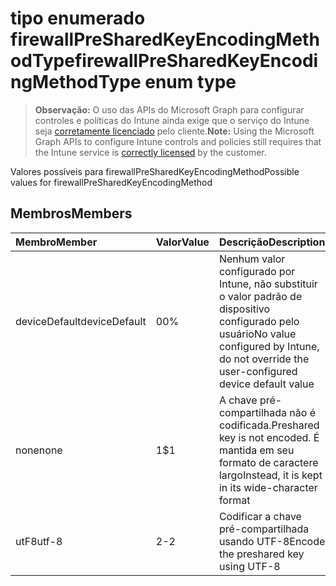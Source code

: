 # <a name="firewallpresharedkeyencodingmethodtype-enum-type"></a><span data-ttu-id="56840-101">tipo enumerado firewallPreSharedKeyEncodingMethodType</span><span class="sxs-lookup"><span data-stu-id="56840-101">firewallPreSharedKeyEncodingMethodType enum type</span></span>

> <span data-ttu-id="56840-102">**Observação:** O uso das APIs do Microsoft Graph para configurar controles e políticas do Intune ainda exige que o serviço do Intune seja [corretamente licenciado](https://go.microsoft.com/fwlink/?linkid=839381) pelo cliente.</span><span class="sxs-lookup"><span data-stu-id="56840-102">**Note:** Using the Microsoft Graph APIs to configure Intune controls and policies still requires that the Intune service is [correctly licensed](https://go.microsoft.com/fwlink/?linkid=839381) by the customer.</span></span>

<span data-ttu-id="56840-103">Valores possíveis para firewallPreSharedKeyEncodingMethod</span><span class="sxs-lookup"><span data-stu-id="56840-103">Possible values for firewallPreSharedKeyEncodingMethod</span></span>
## <a name="members"></a><span data-ttu-id="56840-104">Membros</span><span class="sxs-lookup"><span data-stu-id="56840-104">Members</span></span>
|<span data-ttu-id="56840-105">Membro</span><span class="sxs-lookup"><span data-stu-id="56840-105">Member</span></span>|<span data-ttu-id="56840-106">Valor</span><span class="sxs-lookup"><span data-stu-id="56840-106">Value</span></span>|<span data-ttu-id="56840-107">Descrição</span><span class="sxs-lookup"><span data-stu-id="56840-107">Description</span></span>|
|:---|:---|:---|
|<span data-ttu-id="56840-108">deviceDefault</span><span class="sxs-lookup"><span data-stu-id="56840-108">deviceDefault</span></span>|<span data-ttu-id="56840-109">0</span><span class="sxs-lookup"><span data-stu-id="56840-109">0%</span></span>|<span data-ttu-id="56840-110">Nenhum valor configurado por Intune, não substituir o valor padrão de dispositivo configurado pelo usuário</span><span class="sxs-lookup"><span data-stu-id="56840-110">No value configured by Intune, do not override the user-configured device default value</span></span>|
|<span data-ttu-id="56840-111">none</span><span class="sxs-lookup"><span data-stu-id="56840-111">none</span></span>|<span data-ttu-id="56840-112">1</span><span class="sxs-lookup"><span data-stu-id="56840-112">$1</span></span>|<span data-ttu-id="56840-113">A chave pré-compartilhada não é codificada.</span><span class="sxs-lookup"><span data-stu-id="56840-113">Preshared key is not encoded.</span></span> <span data-ttu-id="56840-114">É mantida em seu formato de caractere largo</span><span class="sxs-lookup"><span data-stu-id="56840-114">Instead, it is kept in its wide-character format</span></span>|
|<span data-ttu-id="56840-115">utF8</span><span class="sxs-lookup"><span data-stu-id="56840-115">utf-8</span></span>|<span data-ttu-id="56840-116">2</span><span class="sxs-lookup"><span data-stu-id="56840-116">-2</span></span>|<span data-ttu-id="56840-117">Codificar a chave pré-compartilhada usando UTF-8</span><span class="sxs-lookup"><span data-stu-id="56840-117">Encode the preshared key using UTF-8</span></span>|



